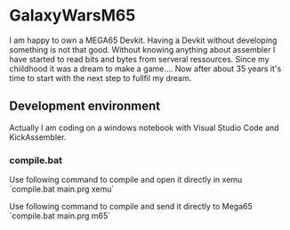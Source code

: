 # GalaxyWarsM65
I am happy to own a MEGA65 Devkit. Having a Devkit without developing something is not that good.
Without knowing anything about assembler I have started to read bits and bytes from serveral ressources. Since my chiildhood it was a dream to make a game....
Now after about 35 years it's time to start with the next step to fullfil my dream.

## Development environment
Actually I am coding on a windows notebook with Visual Studio Code and KickAssembler. 

### compile.bat 
Use following command to compile and open it directly in xemu
´compile.bat main.prg xemu´

Use following command to compile and send it directly to Mega65
´compile.bat main.prg m65´


